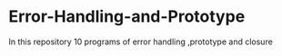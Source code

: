 # Error-Handling-and-Prototype
In this repository 10 programs of error handling ,prototype and closure
